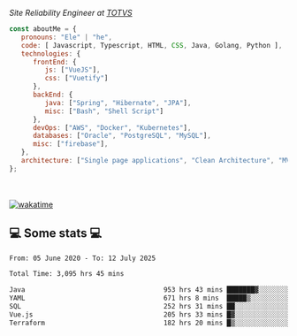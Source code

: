 <p><em>Site Reliability Engineer at <a href="https://www.totvs.com/">TOTVS</a></br>
</em></p>


```javascript
const aboutMe = {
   pronouns: "Ele" | "he",
   code: [ Javascript, Typescript, HTML, CSS, Java, Golang, Python ],
   technologies: {
      frontEnd: {
         js: ["VueJS"],
         css: ["Vuetify"]
      },
      backEnd: {
         java: ["Spring", "Hibernate", "JPA"],
         misc: ["Bash", "Shell Script"]
      },
      devOps: ["AWS", "Docker", "Kubernetes"],
      databases: ["Oracle", "PostgreSQL", "MySQL"],
      misc: ["firebase"],
   },
   architecture: ["Single page applications", "Clean Architecture", "MVC", "Microservices"],
};
```
</br></br>
[![wakatime](https://wakatime.com/badge/user/a3a8ed06-d304-4d6b-bc86-4adc418cdea7.svg)](https://wakatime.com/@a3a8ed06-d304-4d6b-bc86-4adc418cdea7)
<h2>💻 Some stats 💻</h2>

<!--START_SECTION:waka-->

```txt
From: 05 June 2020 - To: 12 July 2025

Total Time: 3,095 hrs 45 mins

Java                                   953 hrs 43 mins ███████▓░░░░░░░░░░░░░░░░░   30.81 %
YAML                                   671 hrs 8 mins  █████▒░░░░░░░░░░░░░░░░░░░   21.68 %
SQL                                    252 hrs 31 mins ██░░░░░░░░░░░░░░░░░░░░░░░   08.16 %
Vue.js                                 205 hrs 33 mins █▓░░░░░░░░░░░░░░░░░░░░░░░   06.64 %
Terraform                              182 hrs 20 mins █▒░░░░░░░░░░░░░░░░░░░░░░░   05.89 %
```

<!--END_SECTION:waka-->
